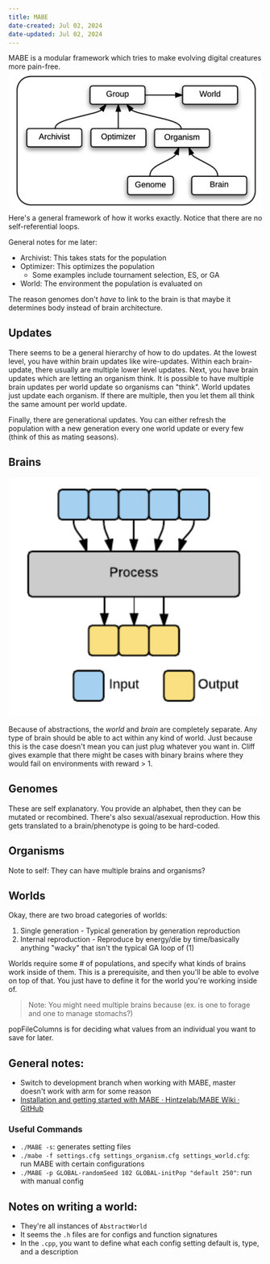 ```yaml
---
title: MABE
date-created: Jul 02, 2024
date-updated: Jul 02, 2024
---
```

MABE is a modular framework which tries to make evolving digital creatures more pain-free.
![](_assets/Pasted%20image%2020240702095713.png)
Here's a general framework of how it works exactly. Notice that there are no self-referential loops.

General notes for me later:
- Archivist: This takes stats for the population
- Optimizer: This optimizes the population
	- Some examples include tournament selection, ES, or GA
- World: The environment the population is evaluated on

The reason genomes don't *have* to link to the brain is that maybe it determines body instead of brain architecture.

## Updates

There seems to be a general hierarchy of how to do updates. At the lowest level, you have within brain updates like wire-updates. Within each brain-update, there usually are multiple lower level updates. Next, you have brain updates which are letting an organism think. It is possible to have multiple brain updates per world update so organisms can "think". World updates just update each organism. If there are multiple, then you let them all think the same amount per world update.

Finally, there are generational updates. You can either refresh the population with a new generation every one world update or every few (think of this as mating seasons). 

## Brains

![General structure of a brain](_assets/Pasted%20image%2020240702100517.png)

Because of abstractions, the *world* and *brain* are completely separate. Any type of brain should be able to act within any kind of world. Just because this is the case doesn't mean you can just plug whatever you want in. Cliff gives example that there might be cases with binary brains where they would fail on environments with reward > 1.

## Genomes

These are self explanatory. You provide an alphabet, then they can be mutated or recombined. There's also sexual/asexual reproduction. How this gets translated to a brain/phenotype is going to be hard-coded.

## Organisms

Note to self: They can have multiple brains and organisms?

## Worlds

Okay, there are two broad categories of worlds:

1. Single generation - Typical generation by generation reproduction
2. Internal reproduction - Reproduce by energy/die by time/basically anything "wacky" that isn't the typical GA loop of (1)

Worlds require some # of populations, and specify what kinds of brains work inside of them. This is a prerequisite, and then you'll be able to evolve on top of that. You just have to define it for the world you're working inside of.

> Note: You might need multiple brains because (ex. is one to forage and one to manage stomachs?)

popFileColumns is for deciding what values from an individual you want to save for later.

## General notes:

- Switch to development branch when working with MABE, master doesn't work with arm for some reason
- [Installation and getting started with MABE · Hintzelab/MABE Wiki · GitHub](https://github.com/Hintzelab/MABE/wiki/Installation-and-getting-started-with-MABE#downloading-and-running-mabe)

### Useful Commands

- `./MABE -s`: generates setting files
- `./mabe -f settings.cfg settings_organism.cfg settings_world.cfg`: run MABE with certain configurations
- `./MABE -p GLOBAL-randomSeed 102 GLOBAL-initPop "default 250"`: run with manual config

## Notes on writing a world:

- They're all instances of `AbstractWorld`
- It seems the `.h` files are for configs and function signatures
- In the `.cpp`, you want to define what each config setting default is, type, and a description